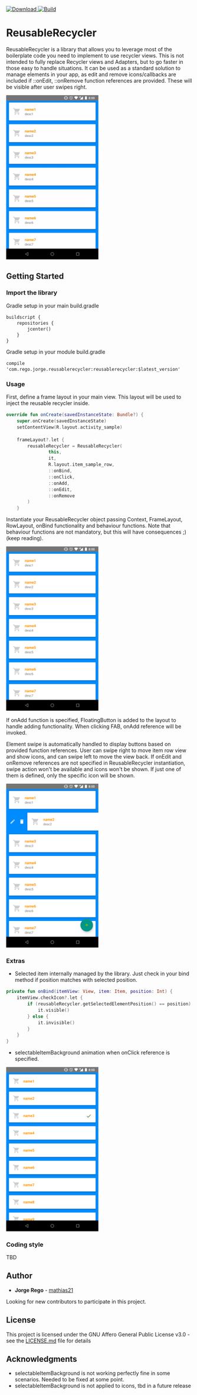 [ ![Download](https://api.bintray.com/packages/mathias/maven/reusableRecycler/images/download.svg) ](https://bintray.com/mathias/maven/reusableRecycler/_latestVersion) [ ![Build](https://travis-ci.com/mathias21/ReusableRecycler.svg?branch=master) ](https://travis-ci.com/mathias21/ReusableRecycler.svg?branch=master)

# ReusableRecycler

ReusableRecycler is a library that allows you to leverage most of the boilerplate code you need to implement to use recycler views. This is not intended to fully replace Recycler views and Adapters, but to go faster in those easy to handle situations.
It can be used as a standard solution to manage elements in your app, as edit and remove icons/callbacks are included if ::onEdit, ::onRemove function references are provided. These will be visible after user swipes right.

<img src="lib/screenshots/video.gif" width="250">

## Getting Started

### Import the library

Gradle setup in your main build.gradle
```
buildscript {
    repositories {
        jcenter()
    }
}

```
Gradle setup in your module build.gradle
```
compile 'com.rego.jorge.reusablerecycler:reusablerecycler:$latest_version'
```

### Usage
First, define a frame layout in your main view. This layout will be used to inject the reusable recycler inside.

```kotlin
override fun onCreate(savedInstanceState: Bundle?) {
    super.onCreate(savedInstanceState)
    setContentView(R.layout.activity_sample)

    frameLayout?.let {
        reusableRecycler = ReusableRecycler(
                this,
                it,
                R.layout.item_sample_row,
                ::onBind,
                ::onClick,
                ::onAdd,
                ::onEdit,
                ::onRemove
        )
    }
```

Instantiate your ReusableRecycler object passing Context, FrameLayout, RowLayout, onBind functionality and behaviour functions. Note that behaviour functions are not mandatory, but this will have consequences ;) (keep reading).

<img src="lib/screenshots/sc4.png" width="250">

If onAdd function is specified, FloatingButton is added to the layout to handle adding functionality. When clicking FAB, onAdd reference will be invoked.

Element swipe is automatically handled to display buttons based on provided function references. User can swipe right to move item row view and show icons, and can swipe left to move the view back. If onEdit and onRemove references are not specified in ReusableRecycler instantiation, swipe action won't be available and icons won't be shown. If just one of them is defined, only the specific icon will be shown.

<img src="lib/screenshots/sc3.png" width="250">

### Extras

* Selected item internally managed by the library. Just check in your bind method if position matches with selected position.
```kotlin
private fun onBind(itemView: View, item: Item, position: Int) {
    itemView.checkIcon?.let {
        if (reusableRecycler.getSelectedElementPosition() == position) {
            it.visible()
        } else {
            it.invisible()
        }
    }
}
```
* selectableItemBackground animation when onClick reference is specified.

<img src="lib/screenshots/sc5.png" width="250">

### Coding style
TBD

## Author

* **Jorge Rego** - [mathias21](https://github.com/mathias21)

Looking for new contributors to participate in this project.

## License

This project is licensed under the GNU Affero General Public License v3.0 - see the [LICENSE.md](LICENSE.md) file for details

## Acknowledgments

* selectableItemBackground is not working perfectly fine in some scenarios. Needed to be fixed at some point.  
* selectableItemBackground is not applied to icons, tbd in a future release
